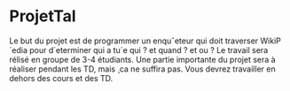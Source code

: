 # ProjetTal

Le but du projet est de programmer un enquˆeteur qui doit traverser WikiP´edia pour d´eterminer
qui a tu´e qui ? et quand ? et ou ?
Le travail sera rélisé en groupe de 3-4 étudiants. Une partie importante du projet sera à réaliser
pendant les TD, mais ¸ca ne suffira pas. Vous devrez travailler en dehors des cours et des TD.

